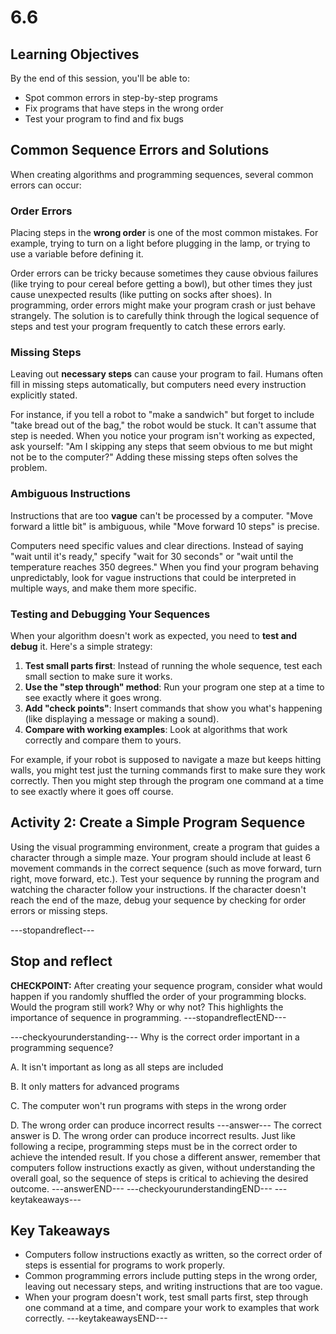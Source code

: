 # 6.6
## Learning Objectives

By the end of this session, you'll be able to:
- Spot common errors in step-by-step programs
- Fix programs that have steps in the wrong order
- Test your program to find and fix bugs

## Common Sequence Errors and Solutions
When creating algorithms and programming sequences, several common errors can occur:

### Order Errors
Placing steps in the **wrong order** is one of the most common mistakes. For example, trying to turn on a light before plugging in the lamp, or trying to use a variable before defining it.

Order errors can be tricky because sometimes they cause obvious failures (like trying to pour cereal before getting a bowl), but other times they just cause unexpected results (like putting on socks after shoes). In programming, order errors might make your program crash or just behave strangely. The solution is to carefully think through the logical sequence of steps and test your program frequently to catch these errors early.

### Missing Steps
Leaving out **necessary steps** can cause your program to fail. Humans often fill in missing steps automatically, but computers need every instruction explicitly stated.

For instance, if you tell a robot to "make a sandwich" but forget to include "take bread out of the bag," the robot would be stuck. It can't assume that step is needed. When you notice your program isn't working as expected, ask yourself: "Am I skipping any steps that seem obvious to me but might not be to the computer?" Adding these missing steps often solves the problem.

### Ambiguous Instructions
Instructions that are too **vague** can't be processed by a computer. "Move forward a little bit" is ambiguous, while "Move forward 10 steps" is precise.

Computers need specific values and clear directions. Instead of saying "wait until it's ready," specify "wait for 30 seconds" or "wait until the temperature reaches 350 degrees." When you find your program behaving unpredictably, look for vague instructions that could be interpreted in multiple ways, and make them more specific.

### Testing and Debugging Your Sequences

When your algorithm doesn't work as expected, you need to **test and debug** it. Here's a simple strategy:

1. **Test small parts first**: Instead of running the whole sequence, test each small section to make sure it works.
2. **Use the "step through" method**: Run your program one step at a time to see exactly where it goes wrong.
3. **Add "check points"**: Insert commands that show you what's happening (like displaying a message or making a sound).
4. **Compare with working examples**: Look at algorithms that work correctly and compare them to yours.

For example, if your robot is supposed to navigate a maze but keeps hitting walls, you might test just the turning commands first to make sure they work correctly. Then you might step through the program one command at a time to see exactly where it goes off course.

## **Activity 2: Create a Simple Program Sequence**
Using the visual programming environment, create a program that guides a character through a simple maze. Your program should include at least 6 movement commands in the correct sequence (such as move forward, turn right, move forward, etc.). Test your sequence by running the program and watching the character follow your instructions. If the character doesn't reach the end of the maze, debug your sequence by checking for order errors or missing steps.

---stopandreflect---
## Stop and reflect
**CHECKPOINT:** After creating your sequence program, consider what would happen if you randomly shuffled the order of your programming blocks. Would the program still work? Why or why not? This highlights the importance of sequence in programming.
---stopandreflectEND---

---checkyourunderstanding---
Why is the correct order important in a programming sequence?

A. It isn't important as long as all steps are included

B. It only matters for advanced programs

C. The computer won't run programs with steps in the wrong order

D. The wrong order can produce incorrect results
---answer---
The correct answer is D. The wrong order can produce incorrect results. Just like following a recipe, programming steps must be in the correct order to achieve the intended result. If you chose a different answer, remember that computers follow instructions exactly as given, without understanding the overall goal, so the sequence of steps is critical to achieving the desired outcome.
---answerEND---
---checkyourunderstandingEND---
---keytakeaways---
## Key Takeaways
- Computers follow instructions exactly as written, so the correct order of steps is essential for programs to work properly.
- Common programming errors include putting steps in the wrong order, leaving out necessary steps, and writing instructions that are too vague.
- When your program doesn't work, test small parts first, step through one command at a time, and compare your work to examples that work correctly.
---keytakeawaysEND---


